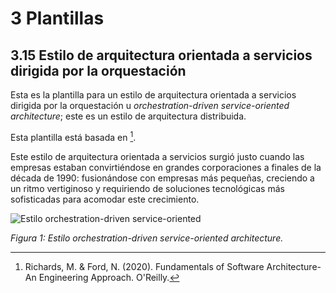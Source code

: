 # 3 Plantillas

## 3.15 Estilo de arquitectura orientada a servicios dirigida por la orquestación

Esta es la plantilla para un estilo de arquitectura orientada a servicios
dirigida por la orquestación u *orchestration-driven service-oriented
architecture*; este es un estilo de arquitectura distribuida.

Esta plantilla está basada en [^1].

Este estilo de arquitectura orientada a servicios surgió justo cuando las
empresas estaban convirtiéndose en grandes corporaciones a finales de la década
de 1990: fusionándose con empresas más pequeñas, creciendo a un ritmo
vertiginoso y requiriendo de soluciones tecnológicas más sofisticadas para
acomodar este crecimiento.

<a id="figura-1"/>

![Estilo orchestration-driven
service-oriented](/diagrams/Architecture_Orchestration_Driven_Service_Oriented.svg)

*Figura 1: Estilo orchestration-driven service-oriented architecture.*

[^1]: Richards, M. & Ford, N. (2020). Fundamentals of Software Architecture-An
      Engineering Approach. O'Reilly.
